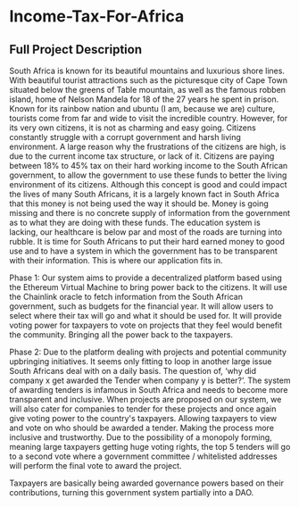 # Income-Tax-For-Africa
## Full Project Description
South Africa is known for its beautiful mountains and luxurious shore lines. With beautiful tourist attractions such as the picturesque city of Cape Town situated below the greens of Table mountain, as well as the famous robben island, home of Nelson Mandela for 18 of the 27 years he spent in prison. Known for its rainbow nation and ubuntu (I am, because we are) culture, tourists come from far and wide to visit the incredible country. However, for its very own citizens, it is not as charming and easy going. Citizens constantly struggle with a corrupt government and harsh living environment. A large reason why the frustrations of the citizens are high, is due to the current income tax structure, or lack of it. Citizens are paying between 18% to 45% tax on their hard working income to the South African government, to allow the government to use these funds to better the living environment of its citizens. Although this concept is good and could impact the lives of many South Africans, it is a largely known fact in South Africa that this money is not being used the way it should be. Money is going missing and there is no concrete supply of information from the government as to what they are doing with these funds. The education system is lacking, our healthcare is below par and most of the roads are turning into rubble. It is time for South Africans to put their hard earned money to good use and to have a system in which the government has to be transparent with their information. This is where our application fits in.

Phase 1: Our system aims to provide a decentralized platform based using the Ethereum Virtual Machine to bring power back to the citizens. It will use the Chainlink oracle to fetch information from the South African government, such as budgets for the financial year. It will allow users to select where their tax will go and what it should be used for. It will provide voting power for taxpayers to vote on projects that they feel would benefit the community. Bringing all the power back to the taxpayers.

Phase 2: Due to the platform dealing with projects and potential community upbringing initiatives. It seems only fitting to loop in another large issue South Africans deal with on a daily basis. The question of, ‘why did company x get awarded the Tender when company y is better?’. The system of awarding tenders is infamous in South Africa and needs to become more transparent and inclusive. When projects are proposed on our system, we will also cater for companies to tender for these projects and once again give voting power to the country's taxpayers. Allowing taxpayers to view and vote on who should be awarded a tender. Making the process more inclusive and trustworthy. Due to the possibility of a monopoly forming, meaning large taxpayers getting huge voting rights, the top 5 tenders will go to a second vote where a government committee / whitelisted addresses will perform the final vote to award the project.

Taxpayers are basically being awarded governance powers based on their contributions, turning this government system partially into a DAO.

